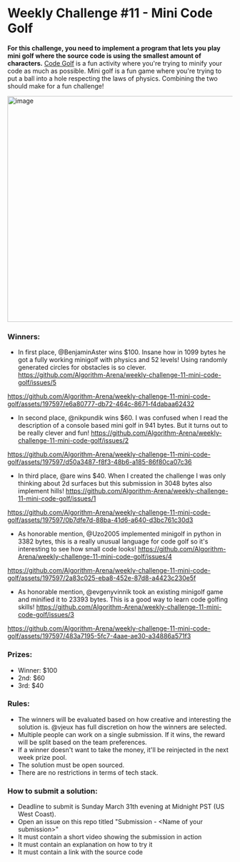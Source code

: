 # Weekly Challenge #11 - Mini Code Golf

**For this challenge, you need to implement a program that lets you play mini golf where the source code is using the smallest amount of characters.** [Code Golf](https://en.wikipedia.org/wiki/Code_golf) is a fun activity where you're trying to minify your code as much as possible. Mini golf is a fun game where you're trying to put a ball into a hole respecting the laws of physics. Combining the two should make for a fun challenge!

<img width="506" alt="image" src="https://github.com/Algorithm-Arena/weekly-challenge-11-mini-code-golf/assets/197597/c825b275-d1d4-4ee6-9454-9dfa41621fbe">

### Winners:

* In first place, @BenjaminAster wins $100. Insane how in 1099 bytes he got a fully working minigolf with physics and 52 levels! Using randomly generated circles for obstacles is so clever. https://github.com/Algorithm-Arena/weekly-challenge-11-mini-code-golf/issues/5

https://github.com/Algorithm-Arena/weekly-challenge-11-mini-code-golf/assets/197597/e6a80777-db72-464c-8671-f4dabaa62432

* In second place, @nikpundik wins $60. I was confused when I read the description of a console based mini golf in 941 bytes. But it turns out to be really clever and fun! https://github.com/Algorithm-Arena/weekly-challenge-11-mini-code-golf/issues/2

https://github.com/Algorithm-Arena/weekly-challenge-11-mini-code-golf/assets/197597/d50a3487-f8f3-48b6-a185-86f80ca07c36

* In third place, @are wins $40. When I created the challenge I was only thinking about 2d surfaces but this submission in 3048 bytes also implement hills! https://github.com/Algorithm-Arena/weekly-challenge-11-mini-code-golf/issues/1

https://github.com/Algorithm-Arena/weekly-challenge-11-mini-code-golf/assets/197597/0b7dfe7d-88ba-41d6-a640-d3bc761c30d3

* As honorable mention, @Uzo2005 implemented minigolf in python in 3382 bytes, this is a really unusual language for code golf so it's interesting to see how small code looks! https://github.com/Algorithm-Arena/weekly-challenge-11-mini-code-golf/issues/4

https://github.com/Algorithm-Arena/weekly-challenge-11-mini-code-golf/assets/197597/2a83c025-eba8-452e-87d8-a4423c230e5f

* As honorable mention, @evgenyvinnik took an existing minigolf game and minified it to 23393 bytes. This is a good way to learn code golfing skills! https://github.com/Algorithm-Arena/weekly-challenge-11-mini-code-golf/issues/3

https://github.com/Algorithm-Arena/weekly-challenge-11-mini-code-golf/assets/197597/483a7195-5fc7-4aae-ae30-a34886a571f3


### Prizes:
* Winner: $100
* 2nd: $60
* 3rd: $40

### Rules:
* The winners will be evaluated based on how creative and interesting the solution is. @vjeux has full discretion on how the winners are selected.
* Multiple people can work on a single submission. If it wins, the reward will be split based on the team preferences.
* If a winner doesn't want to take the money, it'll be reinjected in the next week prize pool.
* The solution must be open sourced.
* There are no restrictions in terms of tech stack.

### How to submit a solution:
* Deadline to submit is Sunday March 31th evening at Midnight PST (US West Coast).
* Open an issue on this repo titled "Submission - &lt;Name of your submission&gt;"
* It must contain a short video showing the submission in action
* It must contain an explanation on how to try it
* It must contain a link with the source code

